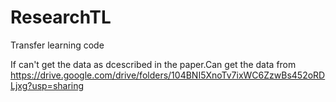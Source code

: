 # ResearchTL
Transfer learning code

If can't get the data as dcescribed in the paper.Can get the data from https://drive.google.com/drive/folders/104BNI5XnoTv7ixWC6ZzwBs452oRDLjxg?usp=sharing
